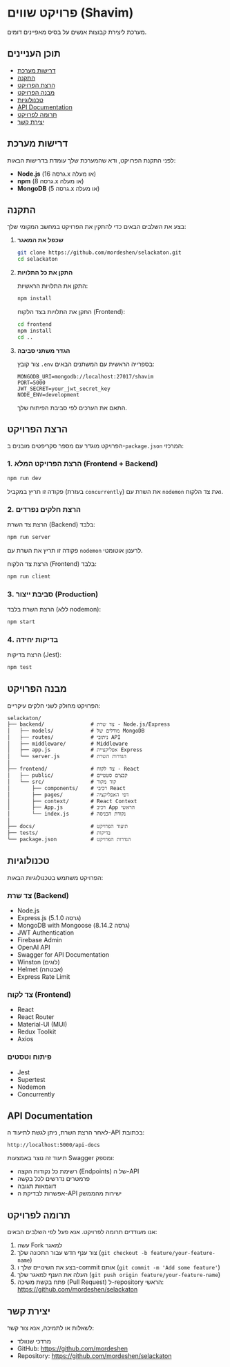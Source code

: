 # פרויקט שווים (Shavim) 

מערכת ליצירת קבוצות אנשים על בסיס מאפיינים דומים.

## תוכן העניינים
- [דרישות מערכת](#דרישות-מערכת)
- [התקנה](#התקנה)
- [הרצת הפרויקט](#הרצת-הפרויקט)
- [מבנה הפרויקט](#מבנה-הפרויקט)
- [טכנולוגיות](#טכנולוגיות)
- [API Documentation](#api-documentation)
- [תרומה לפרויקט](#תרומה-לפרויקט)
- [יצירת קשר](#יצירת-קשר)

## דרישות מערכת

לפני התקנת הפרויקט, ודא שהמערכת שלך עומדת בדרישות הבאות:

- **Node.js** (גרסה 16.x או מעלה)
- **npm** (גרסה 8.x או מעלה)
- **MongoDB** (גרסה 5.x או מעלה)

## התקנה

בצע את השלבים הבאים כדי להתקין את הפרויקט במחשב המקומי שלך:

1. **שכפל את המאגר**
   ```bash
   git clone https://github.com/mordeshen/selackaton.git
   cd selackaton
   ```

2. **התקן את כל התלויות**
   
   התקן את התלויות הראשיות:
   ```bash
   npm install
   ```
   
   התקן את התלויות בצד הלקוח (Frontend):
   ```bash
   cd frontend
   npm install
   cd ..
   ```

3. **הגדר משתני סביבה**
   
   צור קובץ `.env` בספרייה הראשית עם המשתנים הבאים:
   ```
   MONGODB_URI=mongodb://localhost:27017/shavim
   PORT=5000
   JWT_SECRET=your_jwt_secret_key
   NODE_ENV=development
   ```
   
   התאם את הערכים לפי סביבת הפיתוח שלך.

## הרצת הפרויקט

הפרויקט מוגדר עם מספר סקריפטים מובנים ב-`package.json` המרכזי:

### 1. הרצת הפרויקט המלא (Frontend + Backend)

```bash
npm run dev
```
פקודה זו תריץ במקביל (בעזרת `concurrently`) את השרת עם `nodemon` ואת צד הלקוח.

### 2. הרצת חלקים נפרדים

הרצת צד השרת (Backend) בלבד:
```bash
npm run server
```
פקודה זו תריץ את השרת עם `nodemon` לרענון אוטומטי.

הרצת צד הלקוח (Frontend) בלבד:
```bash
npm run client
```

### 3. סביבת ייצור (Production)

הרצת השרת בלבד (ללא nodemon):
```bash
npm start
```

### 4. בדיקות יחידה

הרצת בדיקות (Jest):
```bash
npm test
```

## מבנה הפרויקט

הפרויקט מחולק לשני חלקים עיקריים:

```
selackaton/
├── backend/               # צד שרת - Node.js/Express
│   ├── models/            # מודלים של MongoDB
│   ├── routes/            # ניתובי API
│   ├── middleware/        # Middleware
│   ├── app.js             # אפליקציית Express
│   └── server.js          # הגדרות השרת
│
├── frontend/              # צד לקוח - React
│   ├── public/            # קבצים סטטיים
│   └── src/               # קוד מקור
│       ├── components/    # רכיבי React
│       ├── pages/         # דפי האפליקציה
│       ├── context/       # React Context
│       ├── App.js         # רכיב App הראשי
│       └── index.js       # נקודת הכניסה
│
├── docs/                  # תיעוד הפרויקט
├── tests/                 # בדיקות
└── package.json           # הגדרות הפרויקט
```

## טכנולוגיות

הפרויקט משתמש בטכנולוגיות הבאות:

### צד שרת (Backend)
- Node.js
- Express.js (גרסה 5.1.0)
- MongoDB with Mongoose (גרסה 8.14.2)
- JWT Authentication
- Firebase Admin
- OpenAI API
- Swagger for API Documentation
- Winston (לוגים)
- Helmet (אבטחה)
- Express Rate Limit

### צד לקוח (Frontend)
- React
- React Router
- Material-UI (MUI)
- Redux Toolkit
- Axios

### פיתוח וטסטים
- Jest
- Supertest
- Nodemon
- Concurrently

## API Documentation

לאחר הרצת השרת, ניתן לגשת לתיעוד ה-API בכתובת:
```
http://localhost:5000/api-docs
```

תיעוד זה נוצר באמצעות Swagger ומספק:
- רשימת כל נקודות הקצה (Endpoints) של ה-API
- פרמטרים נדרשים לכל בקשה
- דוגמאות תגובה
- אפשרות לבדיקת ה-API ישירות מהממשק

## תרומה לפרויקט

אנו מעודדים תרומה לפרויקט. אנא פעל לפי השלבים הבאים:

1. עשה Fork למאגר
2. צור ענף חדש עבור התכונה שלך (`git checkout -b feature/your-feature-name`)
3. בצע את השינויים שלך ו-commit אותם (`git commit -m 'Add some feature'`)
4. העלה את הענף למאגר שלך (`git push origin feature/your-feature-name`)
5. פתח בקשת משיכה (Pull Request) ל-repository הראשי: https://github.com/mordeshen/selackaton

## יצירת קשר

לשאלות או לתמיכה, אנא צור קשר:

- מרדכי שנוולד
- GitHub: https://github.com/mordeshen
- Repository: https://github.com/mordeshen/selackaton